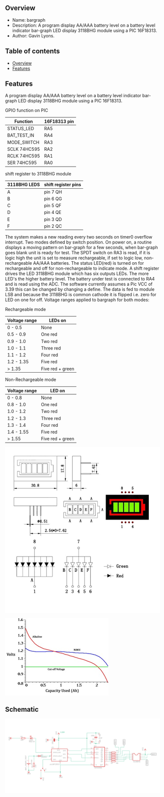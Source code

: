 
Overview
--------------------------------------------
* Name: bargraph
* Description: A program display AA/AAA battery level on a 
battery level indicator bar-graph LED display 3118BHG module 
using  a PIC 16F18313.
* Author: Gavin Lyons.

Table of contents
---------------------------

  * [Overview](#overview)
  * [Features](#features)


Features
----------------------

A program display AA/AAA battery level on a 
battery level indicator bar-graph LED display 3118BHG module 
using a PIC 16F18313.

GPIO function on PIC

| Function  | 16F18313 pin |
| --- | --- |
| STATUS_LED  | RA5 |
| BAT_TEST_IN | RA4 |
| MODE_SWITCH | RA3 |
| SCLK 74HC595 | RA2 |
| RCLK 74HC595 | RA1 |
| SER 74HC595 | RA0 |

shift register to 3118BHG module

| 3118BHG LEDS | shift register pins |
| --- | --- |
| A |  pin 7 QH |
| B | pin 6 QG |
| C | pin 5 QF |
| D | pin 4 QE |
| E | pin 3 QD|
| F | pin 2 QC |


The system makes a new reading every two seconds on timer0 overflow interrupt.
Two modes defined by switch position.
On power on, a routine displays a moving pattern on bar-graph for a few seconds, when bar-graph goes blank
unit is ready for test.
The SPDT switch on RA3 is read, if it is logic high the unit is set to measure rechargeable,
if set to logic low, non-rechargeable AA/AAA batteries. The status LED(red) is turned on 
for rechargeable and off for non-rechargeable to indicate mode.
A shift register drives the LED 3118BHG module which has six outputs LEDs.
The more LED's the higher battery level.
The battery under test is connected to RA4 and is read using the ADC. 
The software currently assumes a Pic VCC of 3.39 this can be changed 
by changing a define. The data is fed to module LSB and because the 3118BHG
is common cathode it is flipped i.e. zero for LED on one for off.
Voltage ranges applied to bargraph for both modes:

Rechargeable mode 

| Voltage range  | LEDs on  | 
| --- | --- |
| 0 - 0.5 |  None |
| 0.5 - 0.9 | One red |
| 0.9 - 1.0 | Two red |
| 1.0 - 1.1 | Three red |
| 1.1 - 1.2 | Four red |
| 1.2 - 1.35 | Five red |
| > 1.35  | Five red + green |

Non-Rechargeable mode 

| Voltage range  | LED on  | 
| --- | --- |
| 0 - 0.8 |  None |
| 0.8 - 1.0 | One red |
| 1.0 - 1.2 | Two red |
| 1.2 - 1.3 | Three red |
| 1.3 - 1.4 | Four red |
| 1.4 - 1.55 | Five red |
| > 1.55 | Five red + green |

![ PIC ](https://github.com/gavinlyonsrepo/pic_16F18313_projects/blob/master/images/bargraph.jpg)

![ PIC2 ](https://github.com/gavinlyonsrepo/pic_16F18313_projects/blob/master/images/battery.jpg)

Schematic
------------------------

![ Sch ](https://github.com/gavinlyonsrepo/pic_16F18313_projects/blob/master/images/bargraphsch.png)
